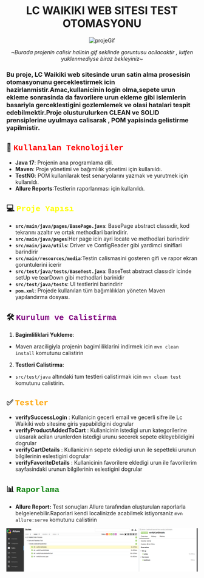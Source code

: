 <h1 align="center">LC WAIKIKI WEB SITESI TEST OTOMASYONU </h1>
<p align="center">
  <img src="src/main/resources/media/testRecord.gif" alt="projeGif">
</p>

<div align="center">  

*~Burada projenin calisir halinin gif seklinde goruntusu acilacaktir , lutfen yuklenmediyse biraz bekleyiniz~*

</div>

### Bu proje, LC Waikiki web sitesinde urun satin alma prosesisin otomasyonunu gerceklestirmek icin hazirlanmistir.Amac,kullanicinin login olma,sepete urun ekleme sonrasinda da favorilere urun ekleme gibi islemlerin basariyla gerceklestigini gozlemlemek ve olasi hatalari tespit edebilmektir.Proje olusturulurken CLEAN ve SOLID prensiplerine uyulmaya calisarak , POM yapisinda gelistirme yapilmistir.


##  🚀 <span style="color:red ;font-family:Courier New">Kullanılan Teknolojiler</span>

- **Java 17**: Projenin ana programlama dili.
- **Maven**: Proje yönetimi ve bağımlılık yönetimi için kullanıldı.
- **TestNG**: POM kullanilarak test senaryolarını yazmak ve yurutmek için kullanıldı.
- **Allure Reports**:Testlerin raporlanması için kullanıldı.



## 💻 <span style="color:yellow;font-family:Courier New">Proje Yapısı</span>

- **`src/main/java/pages/BasePage.java`**: BasePage abstract classıdir, kod tekrarını azaltır ve ortak methodlari barindirir.
- **`src/main/java/pages`**:Her page icin ayri locate ve methodlari barindirir
- **`src/main/java/utils`**: Driver ve ConfigReader gibi yardimci siniflari barindirir
- **`src/main/resources/media`**:Testin calismasini gosteren gifi ve rapor ekran goruntulerini icerir
- **`src/test/java/tests/BaseTest.java`**: BaseTest abstract classıdir icinde setUp ve tearDown gibi methodlari barinidir
- **`src/test/java/tests`**: UI testlerini barindirir
- **`pom.xml`**: Projede kullanılan tüm bağımlılıkları yöneten Maven yapılandırma dosyası.

## 🛠️ <span style="color:purple;font-family:Courier New">Kurulum ve Calistirma</span>

1. **Bagimliliklari Yukleme**:
- Maven araciligiyla projenin bagimliliklarini indirmek icin `mvn clean install` komutunu calistirin

2. **Testleri Calistirma**:
- `src/test/java` altındaki tum testleri calistirmak icin `mvn clean test` komutunu calistirin.

##  ✅ <span style="color:orange;font-family:Courier New">Testler</span>

- **verifySuccessLogin** : Kullanicin gecerli email ve gecerli sifre ile Lc Waikiki web sitesine giris yapabildigini dogrular
- **verifyProductAddedToCart** : Kullanicinin istedigi urun kategorilerine ulasarak acilan urunlerden istedigi urunu secerek sepete ekleyebildigini dogrular
- **verifyCartDetails** : Kullanicinin sepete ekledigi urun ile sepetteki urunun bilgilerinin eslestigini dogrular
- **verifyFavoriteDetails** : Kullanicinin favorilere ekledigi urun ile favorilerim sayfasindaki urunun bilgilerinin eslestigini dogrular

## 📊 <span style="color:green;font-family:Courier New">Raporlama</span>

- **Allure Report:** Test sonuçları Allure tarafından oluşturulan raporlarla belgelenebilir.Raporlari kendi localinizde acabilmek istiyorsaniz  `mvn allure:serve` komutunu calistirin

![allure_report](src/main/resources/media/allureReport.PNG)



